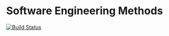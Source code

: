 # Software Engineering Methods
[![Build Status](https://travis-ci.com/WaiLinn-Oo/sem.svg?branch=master)](https://travis-ci.com/WaiLinn-Oo/sem)